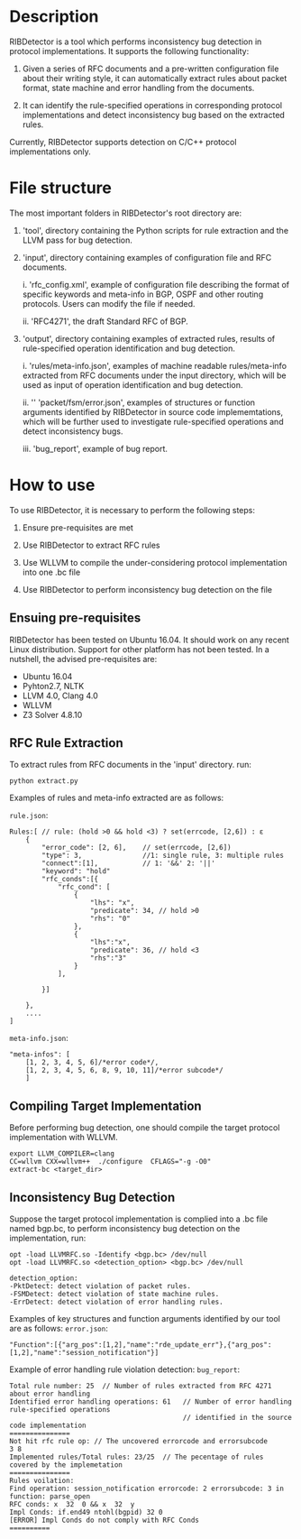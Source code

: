 # Description

RIBDetector is a tool which performs inconsistency bug detection in protocol implementations. It supports the following functionality:

1. Given a series of RFC documents and a pre-written configuration file about their writing style, it can automatically extract rules about packet format, state machine and error handling from the documents.

2. It can identify the rule-specified operations in corresponding protocol implementations and detect inconsistency bug based on the extracted rules.

Currently, RIBDetector supports detection on C/C++ protocol implementations only.

# File structure
The most important folders in RIBDetector's root directory are:

1. 'tool', directory containing the Python scripts for rule extraction and the LLVM pass for bug detection.

2. 'input', directory containing examples of configuration file and RFC documents. 

	i. 'rfc_config.xml', example of configuration file describing the format of specific keywords and meta-info in BGP, OSPF and other routing protocols. Users can modify the file if needed.
   
    ii. 'RFC4271', the draft Standard RFC of BGP. 

3. 'output', directory containing examples of extracted rules, results of rule-specified operation identification and bug detection.

	i.  'rules/meta-info.json', examples of machine readable rules/meta-info extracted from RFC documents under the input directory, which will be used as input of operation identification and bug detection.
	
    ii. '' 'packet/fsm/error.json', examples of structures or function arguments identified by RIBDetector in source code implememtations, which will be further used to investigate rule-specified operations and detect inconsistency bugs.
   
    iii. 'bug_report', example of bug report.

# How to use

To use RIBDetector, it is necessary to perform the following steps:

1. Ensure pre-requisites are met

2. Use RIBDetector to extract RFC rules

3. Use WLLVM to compile the under-considering protocol implementation into one .bc file

4. Use RIBDetector to perform inconsistency bug detection on the file

## Ensuing pre-requisites

RIBDetector has been tested on Ubuntu 16.04. It should work on any recent Linux distribution. Support for other platform has not been tested. In a nutshell, the advised pre-requisites are:
* Ubuntu 16.04 
* Pyhton2.7, NLTK 
* LLVM 4.0, Clang 4.0
* WLLVM
* Z3 Solver 4.8.10

## RFC Rule Extraction

To extract rules from RFC documents in the 'input' directory. run:

```
python extract.py
```

Examples of rules and meta-info extracted are as follows:

`rule.json`:
```
Rules:[ // rule: (hold >0 && hold <3) ? set(errcode, [2,6]) : ε
    {
        "error_code": [2, 6],    // set(errcode, [2,6])
        "type": 3,               //1: single rule, 3: multiple rules
        "connect":[1],           // 1: '&&' 2: '||'
        "keyword": "hold" 
        "rfc_conds":[{
            "rfc_cond": [
                {
                    "lhs": "x",
                    "predicate": 34, // hold >0
                    "rhs": "0"
                },
                {
                    "lhs":"x",
                    "predicate": 36, // hold <3
                    "rhs":"3"
                }
            ],
            
        }]
        
    },
    ....
]
```

`meta-info.json`:
```
"meta-infos": [
    [1, 2, 3, 4, 5, 6]/*error code*/,
    [1, 2, 3, 4, 5, 6, 8, 9, 10, 11]/*error subcode*/
    ]  
```

## Compiling Target Implementation

Before performing bug detection, one should compile the target protocol implementation with WLLVM.

```
export LLVM_COMPILER=clang
CC=wllvm CXX=wllvm++  ./configure  CFLAGS="-g -O0"
extract-bc <target_dir> 
```

## Inconsistency Bug Detection
Suppose the target protocol implementation is complied into a .bc file named bgp.bc, to perform inconsistency bug detection on the implementation, run:

```
opt -load LLVMRFC.so -Identify <bgp.bc> /dev/null
opt -load LLVMRFC.so <detection_option> <bgp.bc> /dev/null  

detection_option:
-PktDetect: detect violation of packet rules.
-FSMDetect: detect violation of state machine rules.
-ErrDetect: detect violation of error handling rules.
```

Examples of key structures and function arguments identified by our  tool are as follows:
`error.json`:
```
"Function":[{"arg_pos":[1,2],"name":"rde_update_err"},{"arg_pos":[1,2],"name":"session_notification"}]
```

Example of error handling rule violation detection:
`bug_report`:
```
Total rule number: 25  // Number of rules extracted from RFC 4271 about error handling
Identified error handling operations: 61   // Number of error handling rule-specified operations 
                                           // identified in the source code implementation
===============
Not hit rfc rule op: // The uncovered errorcode and errorsubcode
3 8 
Implemented rules/Total rules: 23/25  // The pecentage of rules covered by the implemetation
===============
Rules voilation:
Find operation: session_notification errorcode: 2 errorsubcode: 3 in function: parse_open 
RFC conds: x  32  0 && x  32  y 
Impl Conds: if.end49 ntohl(bgpid) 32 0    
[ERROR] Impl Conds do not comply with RFC Conds 
==========
```


